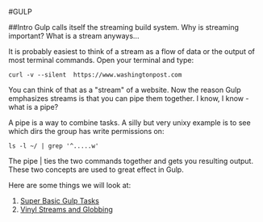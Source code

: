 #GULP

##Intro
Gulp calls itself the streaming build system. Why is streaming important? What is a stream anyways... 

It is probably easiest to think of a stream as a flow of data or the output of most terminal commands. Open your terminal and type:

```
curl -v --silent  https://www.washingtonpost.com
```

You can think of that as a "stream" of a website. Now the reason Gulp emphasizes streams is that you can pipe them together. I know, I know - what is a pipe?

A pipe is a way to combine tasks. A silly but very unixy example is to see which dirs the group has write permissions on:

```
ls -l ~/ | grep '^.....w'
```

The pipe | ties the two commands together and gets you resulting output. These two concepts are used to great effect in Gulp. 

Here are some things we will look at:

1. [Super Basic Gulp Tasks](./Step1/Step1.md) 
2. [Vinyl Streams and Globbing](./Step2/Step2.md)